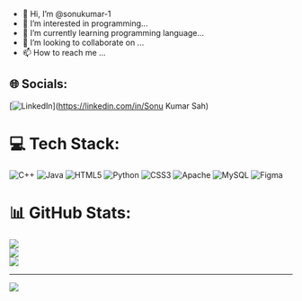- 👋 Hi, I’m @sonukumar-1
- 👀 I’m interested in programming...
- 🌱 I’m currently learning programming language...
- 💞️ I’m looking to collaborate on ...
- 📫 How to reach me ...

<!---
sonukumar-1/sonukumar-1 is a ✨ special ✨ repository because its `README.md` (this file) appears on your GitHub profile.
You can click the Preview link to take a look at your changes.
--->

## 🌐 Socials:
[![LinkedIn](https://img.shields.io/badge/LinkedIn-%230077B5.svg?logo=linkedin&logoColor=white)](https://linkedin.com/in/Sonu Kumar Sah) 

# 💻 Tech Stack:
![C++](https://img.shields.io/badge/c++-%2300599C.svg?style=for-the-badge&logo=c%2B%2B&logoColor=white) ![Java](https://img.shields.io/badge/java-%23ED8B00.svg?style=for-the-badge&logo=java&logoColor=white) ![HTML5](https://img.shields.io/badge/html5-%23E34F26.svg?style=for-the-badge&logo=html5&logoColor=white) ![Python](https://img.shields.io/badge/python-3670A0?style=for-the-badge&logo=python&logoColor=ffdd54) ![CSS3](https://img.shields.io/badge/css3-%231572B6.svg?style=for-the-badge&logo=css3&logoColor=white) ![Apache](https://img.shields.io/badge/apache-%23D42029.svg?style=for-the-badge&logo=apache&logoColor=white) ![MySQL](https://img.shields.io/badge/mysql-%2300f.svg?style=for-the-badge&logo=mysql&logoColor=white) 	![Figma](https://img.shields.io/badge/figma-%23F24E1E.svg?style=for-the-badge&logo=figma&logoColor=white)
# 📊 GitHub Stats:
![](https://github-readme-stats.vercel.app/api?username=sonukumar-1&theme=dark&hide_border=false&include_all_commits=false&count_private=false)<br/>
![](https://github-readme-streak-stats.herokuapp.com/?user=sonukumar-1&theme=dark&hide_border=false)<br/>
![](https://github-readme-stats.vercel.app/api/top-langs/?username=sonukumar-1&theme=dark&hide_border=false&include_all_commits=false&count_private=false&layout=compact)

---
[![](https://visitcount.itsvg.in/api?id=sonukumar-1&icon=0&color=0)](https://visitcount.itsvg.in)

<!-- Proudly created with GPRM ( https://gprm.itsvg.in ) -->

